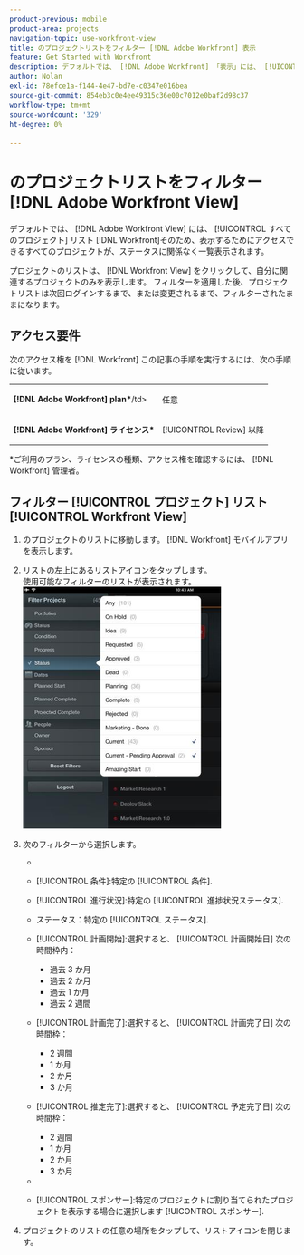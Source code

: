 ```yaml
---
product-previous: mobile
product-area: projects
navigation-topic: use-workfront-view
title: のプロジェクトリストをフィルター [!DNL Adobe Workfront] 表示
feature: Get Started with Workfront
description: デフォルトでは、 [!DNL Adobe Workfront] 「表示」には、 [!UICONTROL すべてのプロジェクト] リスト [!DNL Workfront]そのため、表示するためにアクセスできるすべてのプロジェクトが、ステータスに関係なく一覧表示されます。
author: Nolan
exl-id: 78efce1a-f144-4e47-bd7e-c0347e016bea
source-git-commit: 854eb3c0e4ee49315c36e00c7012e0baf2d98c37
workflow-type: tm+mt
source-wordcount: '329'
ht-degree: 0%

---
```


# のプロジェクトリストをフィルター [!DNL Adobe Workfront View]

デフォルトでは、 [!DNL Adobe Workfront View] には、 [!UICONTROL すべてのプロジェクト] リスト [!DNL Workfront]そのため、表示するためにアクセスできるすべてのプロジェクトが、ステータスに関係なく一覧表示されます。

プロジェクトのリストは、 [!DNL Workfront View] をクリックして、自分に関連するプロジェクトのみを表示します。 フィルターを適用した後、プロジェクトリストは次回ログインするまで、または変更されるまで、フィルターされたままになります。

## アクセス要件

次のアクセス権を [!DNL Workfront] この記事の手順を実行するには、次の手順に従います。

<table style="table-layout:auto"> 
 <col> 
 </col> 
 <col> 
 </col> 
 <tbody> 
  <tr> 
   <td role="rowheader"><strong>[!DNL Adobe Workfront] plan*</strong>/td&gt; 
   <td> <p>任意</p> </td> 
  </tr> 
  <tr> 
   <td role="rowheader"><strong>[!DNL Adobe Workfront] ライセンス*</strong></td> 
   <td> <p>[!UICONTROL Review] 以降</p> </td> 
  </tr> 
 </tbody> 
</table>

&#42;ご利用のプラン、ライセンスの種類、アクセス権を確認するには、 [!DNL Workfront] 管理者。

## フィルター [!UICONTROL プロジェクト] リスト [!UICONTROL Workfront View]

1. のプロジェクトのリストに移動します。 [!DNL Workfront] モバイルアプリを表示します。
1. リストの左上にあるリストアイコンをタップします。\
   使用可能なフィルターのリストが表示されます。\
   ![WF_View_filters_050621.jpg](assets/wf-view-filters-050621-350x427.jpg)

1. 次のフィルターから選択します。

   * [!UICONTROL Portfolio]:プロジェクトを表示する特定のポートフォリオを選択します。
   * [!UICONTROL 条件]:特定の [!UICONTROL 条件].
   * [!UICONTROL 進行状況]:特定の [!UICONTROL 進捗状況ステータス].
   * ステータス：特定の [!UICONTROL ステータス].
   * [!UICONTROL 計画開始]:選択すると、 [!UICONTROL 計画開始日] 次の時間枠内：

      * 過去 3 か月
      * 過去 2 か月
      * 過去 1 か月
      * 過去 2 週間
   * [!UICONTROL 計画完了]:選択すると、 [!UICONTROL 計画完了日] 次の時間枠：

      * 2 週間
      * 1 か月
      * 2 か月
      * 3 か月
   * [!UICONTROL 推定完了]:選択すると、 [!UICONTROL 予定完了日] 次の時間枠：

      * 2 週間
      * 1 か月
      * 2 か月
      * 3 か月
   * [!UICONTROL 所有者]:特定の所有者に割り当てられたプロジェクトを表示する場合に選択します。
   * [!UICONTROL スポンサー]:特定のプロジェクトに割り当てられたプロジェクトを表示する場合に選択します [!UICONTROL スポンサー].




1. プロジェクトのリストの任意の場所をタップして、リストアイコンを閉じます。
